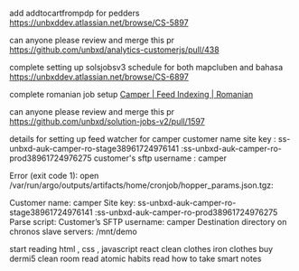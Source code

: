 add addtocartfrompdp for pedders
https://unbxddev.atlassian.net/browse/CS-5897

can anyone please review and merge this pr
https://github.com/unbxd/analytics-customerjs/pull/438


complete setting up solsjobsv3 schedule for both mapcluben and bahasa
https://unbxddev.atlassian.net/browse/CS-6897



complete romanian job setup
[Camper | Feed Indexing | Romanian](https://unbxddev.atlassian.net/browse/CS-7033)

can anyone please review and merge this pr
https://github.com/unbxd/solution-jobs-v2/pull/1597 


details for setting up feed watcher for camper
customer name 
site key : ss-unbxd-auk-camper-ro-stage38961724976141
		:ss-unbxd-auk-camper-ro-prod38961724976275
customer's sftp username : camper
  
Error (exit code 1): open /var/run/argo/outputs/artifacts/home/cronjob/hopper_params.json.tgz:

Customer name: camper
Site key: ss-unbxd-auk-camper-ro-stage38961724976141
		:ss-unbxd-auk-camper-ro-prod38961724976275
Parse script: 
Customer’s SFTP username: camper
Destination directory on chronos slave servers: /mnt/demo






start reading html , css , javascript react 
clean clothes
iron clothes
buy dermi5
clean room
read atomic habits
read how to take smart notes

